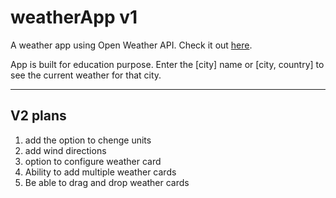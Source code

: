 # weatherApp v1 
A weather app using Open Weather API. Check it out [here](https://sunrah27.github.io/weatherApp/).

App is built for education purpose. Enter the [city] name or [city, country] to see the current weather for that city.


---------
## V2 plans

1. add the option to chenge units
2. add wind directions
3. option to configure weather card
4. Ability to add multiple weather cards
5. Be able to drag and drop weather cards
